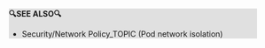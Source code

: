 <div style="margin:2em; background-color: #e0e0e0;">

<strong>🔍SEE ALSO🔍</strong>

 * Security/Network Policy_TOPIC (Pod network isolation)

</div>

